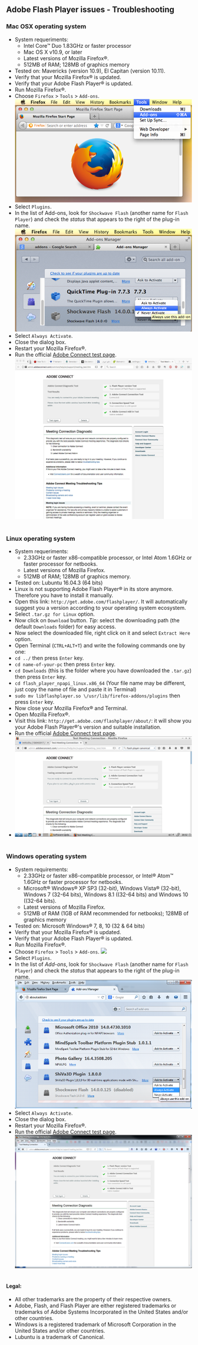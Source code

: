 ## Adobe Flash Player issues - Troubleshooting

### Mac OSX operating system
* System requeriments:
    - Intel Core™ Duo 1.83GHz or faster processor
    - Mac OS X v10.9, or later
    - Latest versions of Mozilla Firefox®.
    - 512MB of RAM; 128MB of graphics memory
* Tested on: Mavericks (version 10.9), El Capitan (version 10.11).
* Verify that your Mozilla Firefox® is updated.
* Verify that your Adobe Flash Player® is updated.
* Run Mozilla Firefox®.
* Choose `Firefox` > `Tools` > `Add-ons`.
![](images/454368749-fp-fire1.png)
* Select `Plugins`.
* In the list of Add-ons, look for `Shockwave Flash` (another name for `Flash Player`) and check the _status_ that appears to the right of the plug-in name.
![](images/429854473-fp-fire3.png)
* Select `Always Activate`.
* Close the dialog box.
* Restart your Mozilla Firefox®.
* Run the official [Adobe Connect test page](http://admin.adobeconnect.com/common/help/en/support/meeting_test.htm).
![](images/1808365633-adobe-connect-macosx.jpg)
<br> </br>

### Linux operating system
* System requeriments:
    - 2.33GHz or faster x86-compatible processor, or Intel Atom 1.6GHz or faster processor for netbooks.
    - Latest versions of Mozilla Firefox.
    - 512MB of RAM; 128MB of graphics memory.
* Tested on: Lubuntu 16.04.3 (64 bits)
* Linux is not supporting Adobe Flash Player® in its store anymore. Therefore you have to install it manually.
* Open this link: `http://get.adobe.com/flashplayer/`. It will automatically suggest you a version according to your operating system ecosystem.
* Select `.tar.gz for Linux` option.
* Now click on `Download` button. _Tip:_ select the downloading path (the default `Downloads` folder) for easy access.
* Now select the downloaded file, right click on it and select `Extract Here` option.
* Open Terminal (`CTRL+ALT+T`) and write the following commands one by one:
* `cd ../` then press `Enter` key.
* `cd name-of-your-pc` then press `Enter` key.
* `cd Downloads` (this is the folder where you have downloaded the `.tar.gz`) then press `Enter` key.
* `cd flash_player_npapi_linux.x86_64` (Your file name may be different, just copy the name of file and paste it in Terminal)
* `sudo mv libflashplayer.so \/usr/lib/firefox-addons/plugins` then press `Enter` key.
* Now close your Mozilla Firefox® and Terminal.
* Open Mozilla Firefox®. 
* Visit this link: `http://get.adobe.com/flashplayer/about/`: it will show you your Adobe Flash Player®'s version and suitable installation.
* Run the official [Adobe Connect test page](http://admin.adobeconnect.com/common/help/en/support/meeting_test.htm).
* ![2017-10-04-205229_1128x641_scrot.png](images/1580105962-2017-10-04-205229_1128x641_scrot.png)
<br> </br>

### Windows operating system
* System requirements:
     - 2.33GHz or faster x86-compatible processor, or Intel® Atom™ 1.6GHz or faster processor for netbooks.
     - Microsoft® Windows® XP SP3 (32-bit), Windows Vista® (32-bit), Windows 7 (32-64 bits), Windows 8.1 ((32-64 bits) and Windows 10 ((32-64 bits).
     - Latest versions of Mozilla Firefox.
     - 512MB of RAM (1GB of RAM recommended for netbooks); 128MB of graphics memory
* Tested on: Microsoft Windows® 7, 8, 10 (32 & 64 bits)
* Verify that your Mozilla Firefox® is updated.
* Verify that your Adobe Flash Player® is updated.
* Run Mozilla Firefox®.
* Choose `Firefox` > `Tools` > `Add-ons`.
![](https://bitbucket.org/repo/bBMkd4/images/3238280704-fp-fire1.png)
* Select `Plugins`.
* In the list of _Add-ons_, look for `Shockwave Flash` (another name for `Flash Player`) and check the _status_ that appears to the right of the plug-in name.
![](images/4256878087-fp-fire3.png)
* Select `Always Activate`.
* Close the dialog box.
* Restart your Mozilla Firefox®.
* Run the official [Adobe Connect test page](http://admin.adobeconnect.com/common/help/en/support/meeting_test.htm).
![](images/1926895762-adobe_connect_pc.jpg)
<br> </br>

#### Legal:
* All other trademarks are the property of their respective owners.
* Adobe, Flash, and Flash Player are either registered trademarks or trademarks of Adobe Systems Incorporated in the United States and/or other countries.
* Windows is a registered trademark of Microsoft Corporation in the United States and/or other countries.
* Lubuntu is a trademark of Canonical.